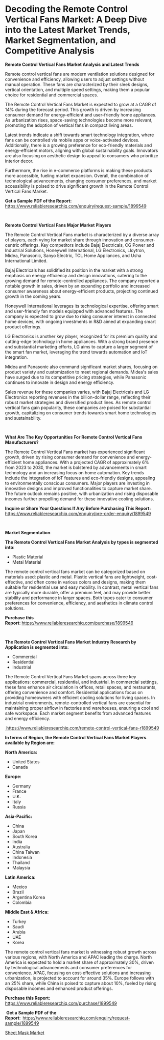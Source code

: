 <p><h1>Decoding the Remote Control Vertical Fans Market: A Deep Dive into the Latest Market Trends, Market Segmentation, and Competitive Analysis</h1></p><p><strong>Remote Control Vertical Fans Market Analysis and Latest Trends</strong></p>
<p><p>Remote control vertical fans are modern ventilation solutions designed for convenience and efficiency, allowing users to adjust settings without manual operation. These fans are characterized by their sleek designs, vertical orientation, and multiple speed settings, making them a popular choice for residential and commercial spaces.</p><p>The Remote Control Vertical Fans Market is expected to grow at a CAGR of 14% during the forecast period. This growth is driven by increasing consumer demand for energy-efficient and user-friendly home appliances. As urbanization rises, space-saving technologies become more relevant, promoting the adoption of vertical fans in compact living areas.</p><p>Latest trends indicate a shift towards smart technology integration, where fans can be controlled via mobile apps or voice-activated devices. Additionally, there is a growing preference for eco-friendly materials and energy-efficient motors, aligning with global sustainability goals. Innovators are also focusing on aesthetic design to appeal to consumers who prioritize interior decor. </p><p>Furthermore, the rise in e-commerce platforms is making these products more accessible, fueling market expansion. Overall, the combination of technological advancements, changing consumer preferences, and market accessibility is poised to drive significant growth in the Remote Control Vertical Fans Market.</p></p>
<p><strong>Get a Sample PDF of the Report:&nbsp;</strong> <a href="https://www.reliableresearchiq.com/enquiry/request-sample/1899549?utm_campaign=3129&utm_medium=2&utm_source=Github&utm_content=ia&utm_term=06042025&utm_id=remote-control-vertical-fans">https://www.reliableresearchiq.com/enquiry/request-sample/1899549</a></p>
<p>&nbsp;</p>
<p><strong>Remote Control Vertical Fans Major Market Players</strong></p>
<p><p>The Remote Control Vertical Fans market is characterized by a diverse array of players, each vying for market share through innovation and consumer-centric offerings. Key competitors include Bajaj Electricals, CG Power and Industrial Solutions, Honeywell International, LG Electronics, Lloytron, Midea, Panasonic, Sanyo Electric, TCL Home Appliances, and Usha International Limited. </p><p>Bajaj Electricals has solidified its position in the market with a strong emphasis on energy efficiency and design innovations, catering to the growing demand for remote-controlled appliances. The company reported a notable growth in sales, driven by an expanding portfolio and increased consumer awareness about energy-efficient products, projecting continued growth in the coming years.</p><p>Honeywell International leverages its technological expertise, offering smart and user-friendly fan models equipped with advanced features. The company is expected to grow due to rising consumer interest in connected home devices, with ongoing investments in R&D aimed at expanding smart product offerings.</p><p>LG Electronics is another key player, recognized for its premium quality and cutting-edge technology in home appliances. With a strong brand presence and substantial marketing efforts, LG aims to capture a larger segment of the smart fan market, leveraging the trend towards automation and IoT integration.</p><p>Midea and Panasonic also command significant market shares, focusing on product variety and customization to meet regional demands. Midea's sales have surged due to its competitive pricing strategies, while Panasonic continues to innovate in design and energy efficiency.</p><p>Sales revenue for these companies varies, with Bajaj Electricals and LG Electronics reporting revenues in the billion-dollar range, reflecting their robust market strategies and diversified product lines. As remote control vertical fans gain popularity, these companies are poised for substantial growth, capitalizing on consumer trends towards smart home technologies and sustainability.</p></p>
<p>&nbsp;</p>
<p><strong>What Are The Key Opportunities For Remote Control Vertical Fans Manufacturers?</strong></p>
<p><p>The Remote Control Vertical Fans market has experienced significant growth, driven by rising consumer demand for convenience and energy-efficient home appliances. With a projected CAGR of approximately 6% from 2023 to 2030, the market is bolstered by advancements in smart technology and an increasing focus on home automation. Key trends include the integration of IoT features and eco-friendly designs, appealing to environmentally conscious consumers. Major players are investing in innovative designs and improved functionalities to capture market share. The future outlook remains positive, with urbanization and rising disposable incomes further propelling demand for these innovative cooling solutions.</p></p>
<p><strong>Inquire or Share Your Questions If Any Before Purchasing This Report:</strong> <a href="https://www.reliableresearchiq.com/enquiry/pre-order-enquiry/1899549?utm_campaign=3129&utm_medium=2&utm_source=Github&utm_content=ia&utm_term=06042025&utm_id=remote-control-vertical-fans">https://www.reliableresearchiq.com/enquiry/pre-order-enquiry/1899549</a></p>
<p>&nbsp;</p>
<p><strong>Market Segmentation</strong></p>
<p><strong>The Remote Control Vertical Fans Market Analysis by types is segmented into:</strong></p>
<p><ul><li>Plastic Material</li><li>Metal Material</li></ul></p>
<p><p>The remote control vertical fans market can be categorized based on materials used: plastic and metal. Plastic vertical fans are lightweight, cost-effective, and often come in various colors and designs, making them suitable for residential use and easy mobility. In contrast, metal vertical fans are typically more durable, offer a premium feel, and may provide better stability and performance in larger spaces. Both types cater to consumer preferences for convenience, efficiency, and aesthetics in climate control solutions.</p></p>
<p><strong>Purchase this Report:&nbsp;</strong><a href="https://www.reliableresearchiq.com/purchase/1899549?utm_campaign=3129&utm_medium=2&utm_source=Github&utm_content=ia&utm_term=06042025&utm_id=remote-control-vertical-fans">https://www.reliableresearchiq.com/purchase/1899549</a></p>
<p>&nbsp;</p>
<p><strong>The Remote Control Vertical Fans Market Industry Research by Application is segmented into:</strong></p>
<p><ul><li>Commercial</li><li>Residential</li><li>Industrial</li></ul></p>
<p><p>The Remote Control Vertical Fans Market spans across three key applications: commercial, residential, and industrial. In commercial settings, these fans enhance air circulation in offices, retail spaces, and restaurants, offering convenience and comfort. Residential applications focus on providing homeowners with efficient cooling solutions for living spaces. In industrial environments, remote-controlled vertical fans are essential for maintaining proper airflow in factories and warehouses, ensuring a cool and safe workspace. Each market segment benefits from advanced features and energy efficiency.</p></p>
<p><a href="https://www.reliableresearchiq.com/remote-control-vertical-fans-r1899549?utm_campaign=3129&utm_medium=2&utm_source=Github&utm_content=ia&utm_term=06042025&utm_id=remote-control-vertical-fans">&nbsp;https://www.reliableresearchiq.com/remote-control-vertical-fans-r1899549</a></p>
<p><strong>In terms of Region, the Remote Control Vertical Fans Market Players available by Region are:</strong></p>
<p>
    <p> <strong> North America: </strong>
        <ul>
            <li>United States</li>
            <li>Canada</li>
        </ul>
        </p> 
    <p> <strong> Europe: </strong>
        <ul>
            <li>Germany</li>
            <li>France</li>
            <li>U.K.</li>
            <li>Italy</li>
            <li>Russia</li>
        </ul>
        </p> 
    <p> <strong> Asia-Pacific: </strong>
        <ul>
            <li>China</li>
            <li>Japan</li>
            <li>South Korea</li>
            <li>India</li>
            <li>Australia</li>
            <li>China Taiwan</li>
            <li>Indonesia</li>
            <li>Thailand</li>
            <li>Malaysia</li>
        </ul>
        </p> 
    <p> <strong> Latin America: </strong>
        <ul>
            <li>Mexico</li>
            <li>Brazil</li>
            <li>Argentina Korea</li>
            <li>Colombia</li>
        </ul>
        </p> 
    <p> <strong> Middle East & Africa: </strong>
        <ul>
            <li>Turkey</li>
            <li>Saudi</li>
            <li>Arabia</li>
            <li>UAE</li>
            <li>Korea</li>
        </ul>
    </p>
    </p>
<p><p>The remote control vertical fans market is witnessing robust growth across various regions, with North America and APAC leading the charge. North America is expected to hold a market share of approximately 30%, driven by technological advancements and consumer preferences for convenience. APAC, focusing on cost-effective solutions and increasing urbanization, is projected to account for around 35%. Europe follows with an 25% share, while China is poised to capture about 10%, fueled by rising disposable incomes and enhanced product offerings.</p></p>
<p><strong>Purchase this Report: </strong><a href="https://www.reliableresearchiq.com/purchase/1899549?utm_campaign=3129&utm_medium=2&utm_source=Github&utm_content=ia&utm_term=06042025&utm_id=remote-control-vertical-fans">https://www.reliableresearchiq.com/purchase/1899549</a></p>
<p>&nbsp;<strong>Get a Sample PDF of the Report:&nbsp;&nbsp;</strong><a href="https://www.reliableresearchiq.com/enquiry/request-sample/1899549?utm_campaign=3129&utm_medium=2&utm_source=Github&utm_content=ia&utm_term=06042025&utm_id=remote-control-vertical-fans">https://www.reliableresearchiq.com/enquiry/request-sample/1899549</a></p>
<p><strong></strong></p>
<p><p><a href="https://github.com/zurubting/Market-Research-Report-List-1/blob/main/sheet-mask-market.md?utm_campaign=3129&utm_medium=2&utm_source=Github&utm_content=ia&utm_term=06042025&utm_id=remote-control-vertical-fans">Sheet Mask Market</a></p></p>